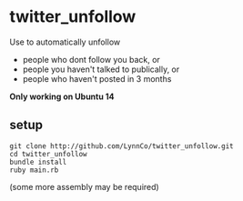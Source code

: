 # twitter_unfollow

Use to automatically unfollow
* people who dont follow you back, or
* people you haven't talked to publically, or
* people who haven't posted in 3 months

**Only working on Ubuntu 14**

## setup

```
git clone http://github.com/LynnCo/twitter_unfollow.git
cd twitter_unfollow
bundle install
ruby main.rb
```

(some more assembly may be required)
